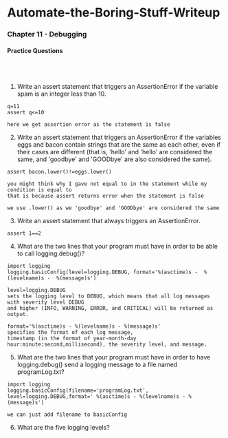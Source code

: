 # Automate-the-Boring-Stuff-Writeup

<h3>Chapter 11 - Debugging</h3>

<h4>Practice Questions </h4><br></br>

1. Write an assert statement that triggers an AssertionError if the variable spam is an integer less than 10.

```
q=11
assert q<=10

here we get assertion error as the statement is false
```

2. Write an assert statement that triggers an AssertionError if the variables eggs and bacon contain strings that are the same as each other, even if their cases are different (that is, 'hello' and 'hello' are considered the same, and 'goodbye' and 'GOODbye' are also considered the same).

```
assert bacon.lower()!=eggs.lower()

you might think why I gave not equal to in the statement while my condition is equal to
that is because assert returns error when the statement is false

we use .lower() as we 'goodbye' and 'GOODbye' are considered the same

```
3. Write an assert statement that always triggers an AssertionError.

```
assert 1==2
```
4. What are the two lines that your program must have in order to be able to call logging.debug()?

```
import logging
logging.basicConfig(level=logging.DEBUG, format='%(asctime)s -  %(levelname)s -  %(message)s')

level=logging.DEBUG 
sets the logging level to DEBUG, which means that all log messages with severity level DEBUG 
and higher (INFO, WARNING, ERROR, and CRITICAL) will be returned as output.

format='%(asctime)s - %(levelname)s - %(message)s' 
specifies the format of each log message,
timestamp (in the format of year-month-day hour:minute:second,millisecond), the severity level, and message.
```
5. What are the two lines that your program must have in order to have logging.debug() send a logging message to a file named programLog.txt?

```
import logging
logging.basicConfig(filename='programLog.txt', level=logging.DEBUG,format=' %(asctime)s - %(levelname)s - %(message)s')

we can just add filename to basicConfig 
```
6. What are the five logging levels?

```


